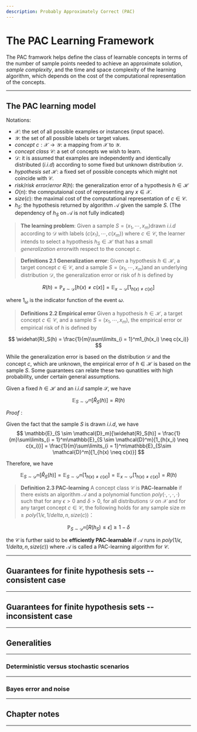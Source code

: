 ```yaml
---
description: Probably Approximately Correct (PAC)
---
```


# The PAC Learning Framework

The PAC framwork helps define the class of learnable concepts in terms of the number of sample points needed to achieve an approximate solution, _sample complexity_,  and the time and space complexity of the learning algorithm, which depends on the cost of the computational representation of the concepts.

---

## The PAC learning model

Notations:

* $\mathcal{X}$​: the set of all possible examples or instances (input space).
* $\mathcal{Y}$​: the set of all possible labels or target values.
* $concept~c: \mathcal{X} \rightarrow \mathcal{Y}$: a mapping from $\mathcal{X}$ to $\mathcal{Y}$.
* $concept~class~\mathcal{C}$​: a set of concepts we wish to learn.
* $\mathcal{D}$​: it is assumed that examples are independently and identically distributed ($i.i.d$) according to  some fixed but unknown distribution $\mathcal{D}$.
* $hypothesis~set~\mathcal{H}$​: a fixed set of possible concepts which might not coincide with $\mathcal{C}$.
* $risk/risk~error/error~R(h)$: the generalization error of a hypothesis $h \in \mathcal{H}$
* $O(n)$: the comnputaional cost of representing any $x \in \mathcal{X}$.
* $size(c)$: the maximal cost of the computational representation of $c \in \mathcal{C}$.
* $h_S$: the hypothesis returned by algorithm $\mathcal{A}$ given the sample $S$. (The dependency of $h_S$ on $\mathcal{A}$ is not fully indicated)

> **The learning problem**: Given a sample $S = (x_1, \cdots, x_m)$​ drawn $i.i.d$​ according to $\mathcal{D}$ with labels $(c(x_1), \cdots, c(x_m))$ where $c \in \mathcal{C}$, the learner intends to select a hypothesis $h_S \in \mathcal{H}$​ that has a small $generalization~error$​ with respect to the concept $c$​.

> **Definitions 2.1 Generalization error**: Given a hypothesis $h \in \mathcal{H}$​, a target concept $c \in \mathcal{C}$​, and a sample $S = (x_1, \cdots, x_m)$​ and an underlying distribution $\mathcal{D}$, the generalization error or risk of $h$​ is defined by

$$
R(h) = \mathbb{P}_{x\sim \mathcal{D}}[h(x) \neq c(x)] = \mathbb{E}_{x\sim \mathcal{D}}[1_{h(x) \neq c(x)}]
$$

where $1_\omega$ is the indicator function of the event $\omega$.

> **Definitions 2.2 Empirical error** Given a hypothesis $h \in \mathcal{H}$, a target concept $c \in \mathcal{C}$, and a sample $S = (x_1, \cdots, x_m)$, the empirical error or empirical risk of $h$ is defined by

$$
\widehat{R}_S(h) = \frac{1}{m}\sum\limits_{i = 1}^m1_{h(x_i) \neq c(x_i)}
$$

While the generalization error is based on the distribution $\mathcal{D}$ and the concept $c$, which are unknown, the empirical error of $h \in \mathcal{H}$ is based on the sample $S$. Some guarantees can relate these two qunatities with high probability, under certain general assumptions.

Given a fixed $h \in \mathcal{H}$ and an $i.i.d$ sample $\mathcal{S}$, we have

$$
\mathbb{E}_{S \sim \mathcal{D}^m}[\widehat{R}_S(h)] = R(h)
$$

*Proof* : 

Given the fact that the sample $S$ is drawn $i.i.d$, we have
$$
\mathbb{E}_{S \sim \mathcal{D}_m}[\widehat{R}_S(h)] = \frac{1}{m}\sum\limits_{i = 1}^m\mathbb{E}_{S \sim \mathcal{D}^m}[1_{h(x_i) \neq c(x_i)}] = \frac{1}{m}\sum\limits_{i = 1}^m\mathbb{E}_{S\sim \mathcal{D}^m}[1_{h(x) \neq c(x)}]
$$

Therefore, we have

$$
\mathbb{E}_{S\sim\mathcal{D}^m}[\widehat{R}_S(h)] = \mathbb{E}_{S\sim\mathcal{D}^m}[1_{h(x)\neq c(x)}] = \mathbb{E}_{x\sim\mathcal{D}}[1_{h(x)\neq c(x)}] = R(h)
$$

> **Definition 2.3 PAC-learning** A concept class $\mathcal{C}$ is **PAC-learnable** if there exists an algorithm $\mathcal{A}$ and a polynomial function $poly(\cdot, \cdot, \cdot, \cdot)$ such that for any $\epsilon > 0$ and $\delta > 0$, for all distributions $\mathcal{D}$ on $\mathcal{X}$ and for any target concept $c \in \mathcal{C}$, the following holds for any sample size $m \ge poly(1/\epsilon, 1/delta, n, size(c))$：

$$
\mathbb{P}_{S\sim\mathcal{D}^m}[R(h_S) \le \epsilon] \ge 1 - \delta
$$

the $\mathcal{C}$ is further said to be **efficiently PAC-learnable** if $\mathcal{A}$ runs in $poly(1/\epsilon, 1/delta, n, size(c))$ where $\mathcal{A}$ is called a PAC-learning algorithm for $\mathcal{C}$.

---

## Guarantees for finite hypothesis sets -- consistent case

---

## Guarantees for finite hypothesis sets -- inconsistent case

---

## Generalities

---

### Deterministic versus stochastic scenarios

---

### Bayes error and noise

---

## Chapter notes

---

